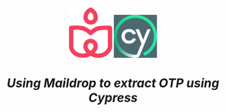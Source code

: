 <p align="center">
    <img src="./maildrop.png" width=100/>
    <img src="./cypress-icon.jpeg" width=100/>
</p>
<h1 align="center"><i> Using Maildrop to extract OTP using Cypress </i></h1>

